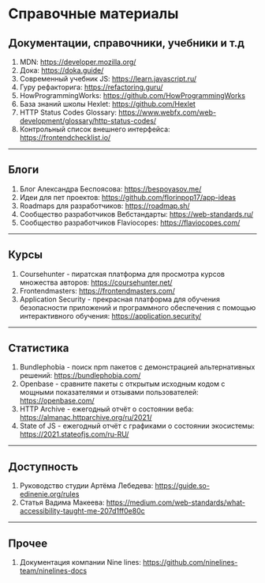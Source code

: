 # Cправочные материалы

## Документации, справочники, учебники и т.д

1. MDN: <https://developer.mozilla.org/>
2. Дока: <https://doka.guide/>
3. Современный учебник JS: <https://learn.javascript.ru/>
4. Гуру рефакторига: <https://refactoring.guru/>
5. HowProgrammingWorks: <https://github.com/HowProgrammingWorks>
6. База знаний школы Hexlet: <https://github.com/Hexlet>
7. HTTP Status Codes Glossary: <https://www.webfx.com/web-development/glossary/http-status-codes/>
8. Контрольный список внешнего интерфейса: <https://frontendchecklist.io/>

---

## Блоги

1. Блог Александра Беспоясова: <https://bespoyasov.me/>
2. Идеи для пет проектов: <https://github.com/florinpop17/app-ideas>
3. Roadmaps для разработчиков: <https://roadmap.sh/>
4. Сообщество разработчиков Вебстандарты: <https://web-standards.ru/>
5. Сообщество разработчиков Flaviocopes: <https://flaviocopes.com/>

---

## Курсы

1. Coursehunter - пиратская платформа для просмотра курсов множества авторов: <https://coursehunter.net/>
2. Frontendmasters: <https://frontendmasters.com/>
3. Application Security - прекрасная платформа для обучения безопасности приложений и программного обеспечения с помощью интерактивного обучения: <https://application.security/>

---

## Статистика

1. Bundlephobia - поиск npm пакетов с демонстрацией альтернативных решений: <https://bundlephobia.com/>
2. Openbase - cравните пакеты с открытым исходным кодом с мощными показателями и отзывами пользователей: <https://openbase.com/>
3. HTTP Archive - ежегодный отчёт о состоянии веба: <https://almanac.httparchive.org/ru/2021/>
4. State of JS - ежегодный отчёт с графиками о состоянии экосистемы: <https://2021.stateofjs.com/ru-RU/>

---

## Доступность

1. Руководство студии Артёма Лебедева: <https://guide.so-edinenie.org/rules>
2. Статья Вадима Макеева: <https://medium.com/web-standards/what-accessibility-taught-me-207d1ff0e80c>

---

## Прочее

1. Документация компании Nine lines: <https://github.com/ninelines-team/ninelines-docs>
